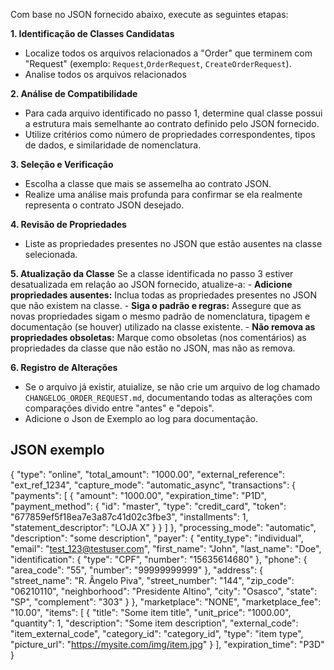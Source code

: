 Com base no JSON fornecido abaixo, execute as seguintes etapas:

**1. Identificação de Classes Candidatas**
- Localize todos os arquivos relacionados a "Order" que terminem com "Request" (exemplo: `Request`,`OrderRequest`, `CreateOrderRequest`).
- Analise todos os arquivos relacionados

**2. Análise de Compatibilidade**
- Para cada arquivo identificado no passo 1, determine qual classe possui a estrutura mais semelhante ao contrato definido pelo JSON fornecido.
- Utilize critérios como número de propriedades correspondentes, tipos de dados, e similaridade de nomenclatura.

**3. Seleção e Verificação**
- Escolha a classe que mais se assemelha ao contrato JSON.
- Realize uma análise mais profunda para confirmar se ela realmente representa o contrato JSON desejado.

**4. Revisão de Propriedades**
- Liste as propriedades presentes no JSON que estão ausentes na classe selecionada.

**5. Atualização da Classe** Se a classe identificada no passo 3 estiver desatualizada em relação ao JSON fornecido, atualize-a:
    - **Adicione propriedades ausentes:**  Inclua todas as propriedades presentes no JSON que não existem na classe.
    - **Siga o padrão e regras:** Assegure que as novas propriedades sigam o mesmo padrão de nomenclatura, tipagem e documentação (se houver) utilizado na classe existente.
    - **Não remova as propriedades obsoletas:** Marque como obsoletas (nos comentários) as propriedades da classe que não estão no JSON, mas não as remova.

**6. Registro de Alterações**
- Se o arquivo já existir, atuialize, se não crie um arquivo de log chamado `CHANGELOG_ORDER_REQUEST.md`, documentando todas as alterações com comparações divido entre "antes" e "depois". 
- Adicione o Json de Exemplo ao log para documentação.

## JSON exemplo
{
  "type": "online",
  "total_amount": "1000.00",
  "external_reference": "ext_ref_1234",
  "capture_mode": "automatic_async",
  "transactions": {
    "payments": [
      {
        "amount": "1000.00",
        "expiration_time": "P1D",
        "payment_method": {
          "id": "master",
          "type": "credit_card",
          "token": "677859ef5f18ea7e3a87c41d02c3fbe3",
          "installments": 1,
          "statement_descriptor": "LOJA X"
        }
      }
    ]
  },
  "processing_mode": "automatic",
  "description": "some description",
  "payer": {
    "entity_type": "individual",
    "email": "test_123@testuser.com",
    "first_name": "John",
    "last_name": "Doe",
    "identification": {
      "type": "CPF",
      "number": "15635614680"
    },
    "phone": {
      "area_code": "55",
      "number": "99999999999"
    },
    "address": {
      "street_name": "R. Ângelo Piva",
      "street_number": "144",
      "zip_code": "06210110",
      "neighborhood": "Presidente Altino",
      "city": "Osasco",
      "state": "SP",
      "complement": "303"
    }
  },
  "marketplace": "NONE",
  "marketplace_fee": "10.00",
  "items": [
    {
      "title": "Some item title",
      "unit_price": "1000.00",
      "quantity": 1,
      "description": "Some item description",
      "external_code": "item_external_code",
      "category_id": "category_id",
      "type": "item type",
      "picture_url": "https://mysite.com/img/item.jpg"
    }
  ],
  "expiration_time": "P3D"
}